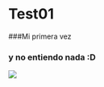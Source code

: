# Test01

###Mi primera vez

### y no entiendo nada :D

<img src="https://i.pinimg.com/736x/77/99/39/77993956a664553c7df8291028d5e559.jpg">

